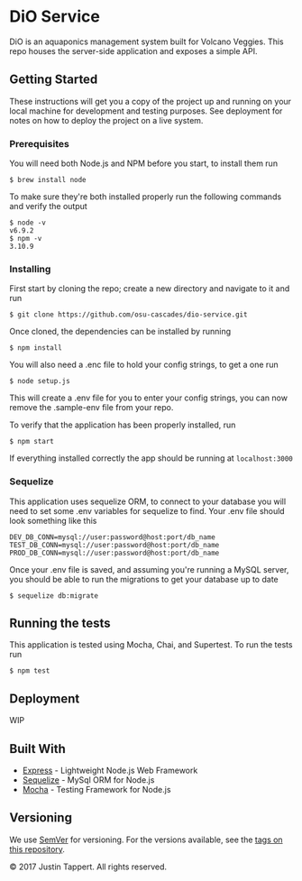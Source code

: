 # DiO Service

DiO is an aquaponics management system built for Volcano Veggies. This repo houses the server-side application and exposes a simple API.

## Getting Started

These instructions will get you a copy of the project up and running on your local machine for development and testing purposes. See deployment for notes on how to deploy the project on a live system.

### Prerequisites

You will need both Node.js and NPM before you start, to install them run

```
$ brew install node
```
To make sure they're both installed properly run the following commands and verify the output
```npm
$ node -v
v6.9.2
$ npm -v
3.10.9
```

### Installing

First start by cloning the repo; create a new directory and navigate to it and run
```npm
$ git clone https://github.com/osu-cascades/dio-service.git
```
Once cloned, the dependencies can be installed by running
```npm
$ npm install
```
You will also need a .enc file to hold your config strings, to get a one run
```npm
$ node setup.js
```
This will create a .env file for you to enter your config strings, you can now remove the .sample-env file from your repo.

To verify that the application has been properly installed, run
```npm
$ npm start
```
If everything installed correctly the app should be running at `localhost:3000`

### Sequelize

This application uses sequelize ORM, to connect to your database you will need to set some .env variables for sequelize to find. Your .env file should look something like this
```npm
DEV_DB_CONN=mysql://user:password@host:port/db_name
TEST_DB_CONN=mysql://user:password@host:port/db_name
PROD_DB_CONN=mysql://user:password@host:port/db_name
```
Once your .env file is saved, and assuming you're running a MySQL server, you should be able to run the migrations to get your database up to date

```npm
$ sequelize db:migrate
```

## Running the tests

This application is tested using Mocha, Chai, and Supertest. To run the tests run
```npm
$ npm test
```

## Deployment

WIP

## Built With

* [Express](https://expressjs.com/) - Lightweight Node.js Web Framework
* [Sequelize](http://docs.sequelizejs.com/) - MySql ORM for Node.js
* [Mocha](https://mochajs.org/) - Testing Framework for Node.js

## Versioning

We use [SemVer](http://semver.org/) for versioning. For the versions available, see the [tags on this repository](https://github.com/osu-cascades/dio-service/tags).

&copy; 2017 Justin Tappert. All rights reserved.